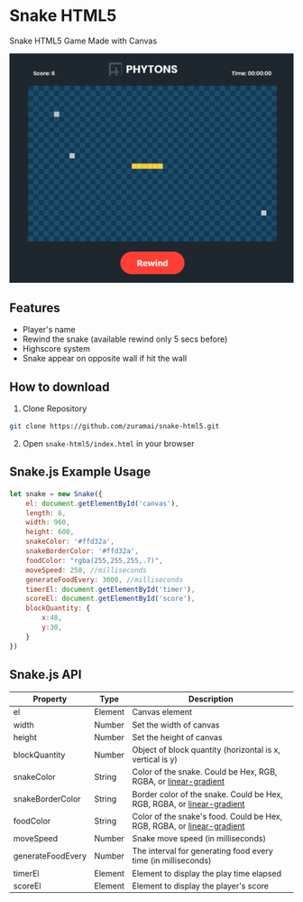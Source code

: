 # Snake HTML5
Snake HTML5 Game Made with Canvas

![screenshot](https://raw.githubusercontent.com/zuramai/snake-html5/main/design/Jakarta_GameBoard_2.png)

## Features
- Player's name
- Rewind the snake (available rewind only 5 secs before)
- Highscore system
- Snake appear on opposite wall if hit the wall

## How to download
1. Clone Repository
```bash
git clone https://github.com/zuramai/snake-html5.git
```
2. Open `snake-html5/index.html` in your browser

## Snake.js Example Usage
```javascript
let snake = new Snake({
    el: document.getElementById('canvas'),
    length: 6,
    width: 960,
    height: 600,
    snakeColor: '#ffd32a',
    snakeBorderColor: '#ffd32a',
    foodColor: "rgba(255,255,255,.7)",
    moveSpeed: 250, //milliseconds
    generateFoodEvery: 3000, //milliseconds
    timerEl: document.getElementById('timer'),
    scoreEl: document.getElementById('score'),
    blockQuantity: {
        x:48,
        y:30,
    }
})
```

## Snake.js API
| Property | Type | Description |
| -------- | ---- | ----------- |
| el       | Element | Canvas element |
| width    | Number | Set the width of canvas |
| height   | Number | Set the height of canvas|
| blockQuantity | Number | Object of block quantity (horizontal is x, vertical is y) |
| snakeColor | String | Color of the snake. Could be Hex, RGB, RGBA, or [linear-gradient](https://developer.mozilla.org/en-US/docs/Web/API/CanvasRenderingContext2D/createLinearGradient) |
| snakeBorderColor | String | Border color of the snake. Could be Hex, RGB, RGBA, or [linear-gradient](https://developer.mozilla.org/en-US/docs/Web/API/CanvasRenderingContext2D/createLinearGradient) |
| foodColor | String | Color of the snake's food. Could be Hex, RGB, RGBA, or [linear-gradient](https://developer.mozilla.org/en-US/docs/Web/API/CanvasRenderingContext2D/createLinearGradient) |
| moveSpeed | Number | Snake move speed (in milliseconds) |
| generateFoodEvery | Number | The interval for generating food every time (in milliseconds) |
| timerEl | Element | Element to display the play time elapsed |
| scoreEl | Element | Element to display the player's score |
